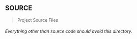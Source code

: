 ## SOURCE

> Project Source Files

###### Everything other than source code should avoid this directory.